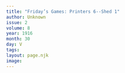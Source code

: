 ```yaml
---
title: "Friday’s Games: Printers 6--Shed 1"
author: Unknown
issue: 2
volume: 8
year: 1916
month: 30
day: V
tags:
layout: page.njk
image:
---
```





